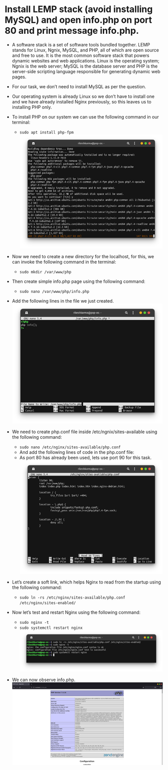 # Install LEMP stack (avoid installing MySQL) and open info.php on port 80 and print message info.php.

- A software stack is a set of software tools bundled together. LEMP stands for Linux, Ngnix, MySQL, and PHP, all of which are open source and free to use. It is the most common software stack that powers dynamic websites and web applications. Linux is the operating system; Ngnix is the web server; MySQL is the database server and PHP is the server-side scripting language responsible for generating dynamic web pages.
- For our task, we don’t need to install MySQL as per the question.
- Our operating system is already Linux so we don’t have to install one and we have already installed Nginx previously, so this leaves us to installing PHP only.
- To install PHP on our system we can use the following command in our terminal:
  - `sudo apt install php-fpm`
  ![installing php](https://github.com/LF-DevOps-Intern/4_2_nginx-krishna-rikeshkarma/blob/master/Qno6/snapshots/installing%20php.png)

- Now we need to create a new directory for the localhost, for this, we can invoke the following command in the terminal:
  - `sudo mkdir /var/www/php`
- Then create simple info.php page using the following command:
  - `sudo nano /var/www/php/info.php`
- Add the following lines in the file we just created.
  ![sample info php file](https://github.com/LF-DevOps-Intern/4_2_nginx-krishna-rikeshkarma/blob/master/Qno6/snapshots/sample%20infophp%20file.png)
- We need to create php.conf file inside /etc/ngnix/sites-available using the following command:
  - `sudo nano /etc/nginx/sites-available/php.conf`
  - And add the following lines of code in the php.conf file:
  - As port 80 has already been used, lets use port 90 for this task.
  ![php conf file](https://github.com/LF-DevOps-Intern/4_2_nginx-krishna-rikeshkarma/blob/master/Qno6/snapshots/php%20conf%20file.png)
- Let’s create a soft link, which helps Nginx to read from the startup using the following command:
  - `sudo ln -rs /etc/nginx/sites-available/php.conf /etc/nginx/sites-enabled/`
- Now let’s test and restart Nginx using the following command:
  - `sudo nginx -t`
  - `sudo systemctl restart nginx`
  ![create link test and restart nginx](https://github.com/LF-DevOps-Intern/4_2_nginx-krishna-rikeshkarma/blob/master/Qno6/snapshots/create%20link%20test%20and%20restart%20nginx.png)
- We can now observe info.php.
  ![observe info php](https://github.com/LF-DevOps-Intern/4_2_nginx-krishna-rikeshkarma/blob/master/Qno6/snapshots/observe%20info%20php.png)

